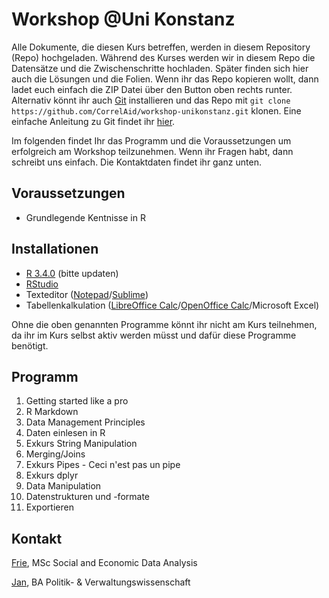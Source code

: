 # Workshop @Uni Konstanz

Alle Dokumente, die diesen Kurs betreffen, werden in diesem Repository (Repo) hochgeladen. Während des Kurses werden wir in diesem Repo die Datensätze und die Zwischenschritte hochladen. Später finden sich hier auch die Lösungen und die Folien. Wenn ihr das Repo kopieren wollt, dann ladet euch einfach die ZIP Datei über den Button oben rechts runter. Alternativ könnt ihr auch [Git](https://git-scm.com/) installieren und das Repo mit `git clone https://github.com/CorrelAid/workshop-unikonstanz.git` klonen. Eine einfache Anleitung zu Git findet ihr [hier](https://rogerdudler.github.io/git-guide/index.de.html).

Im folgenden findet Ihr das Programm und die Voraussetzungen um erfolgreich am Workshop teilzunehmen. Wenn ihr Fragen habt, dann schreibt uns einfach. Die Kontaktdaten findet ihr ganz unten.

## Voraussetzungen
- Grundlegende Kentnisse in R

## Installationen
- [R 3.4.0](https://www.r-project.org/) (bitte updaten)
- [RStudio](https://www.rstudio.com/)
- Texteditor ([Notepad](https://notepad-plus-plus.org/)/[Sublime](https://www.sublimetext.com/))
- Tabellenkalkulation ([LibreOffice Calc](https://de.libreoffice.org/)/[OpenOffice Calc](https://www.openoffice.org/de/)/Microsoft Excel)

Ohne die oben genannten Programme könnt ihr nicht am Kurs teilnehmen, da ihr im Kurs selbst aktiv werden müsst und dafür diese Programme benötigt. 

## Programm
1. Getting started like a pro
2. R Markdown
3. Data Management Principles
4. Daten einlesen in R
5. Exkurs String Manipulation
6. Merging/Joins
7. Exkurs Pipes - Ceci n'est pas un pipe
8. Exkurs dplyr
9. Data Manipulation
10. Datenstrukturen und -formate
11. Exportieren

## Kontakt
[Frie](mailto:friedrike.p@correlaid.org), MSc Social and Economic Data Analysis

[Jan](mailto:jan.d@correlaid.org), BA Politik- & Verwaltungswissenschaft

